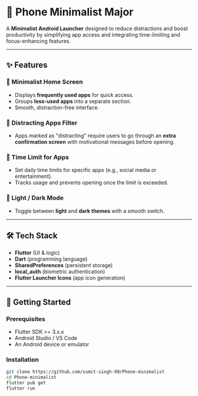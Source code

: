 # 📱 Phone Minimalist Major

A **Minimalist Android Launcher** designed to reduce distractions and boost productivity by simplifying app access and integrating time-limiting and focus-enhancing features.

---

## ✨ Features

### 🔹 Minimalist Home Screen
- Displays **frequently used apps** for quick access.
- Groups **less-used apps** into a separate section.
- Smooth, distraction-free interface.

### 🔹 Distracting Apps Filter
- Apps marked as "distracting" require users to go through an **extra confirmation screen** with motivational messages before opening.

### 🔹 Time Limit for Apps
- Set daily time limits for specific apps (e.g., social media or entertainment).
- Tracks usage and prevents opening once the limit is exceeded.
  
### 🔹 Light / Dark Mode
- Toggle between **light** and **dark themes** with a smooth switch.
---

## 🛠 Tech Stack

- **Flutter** (UI & logic)
- **Dart** (programming language)
- **SharedPreferences** (persistent storage)
- **local_auth** (biometric authentication)
- **Flutter Launcher Icons** (app icon generation)

---

## 🚀 Getting Started

### Prerequisites

- Flutter SDK >= 3.x.x
- Android Studio / VS Code
- An Android device or emulator

### Installation

```bash
git clone https://github.com/sumit-singh-99/Phone-minimalist
cd Phone-minimalist
flutter pub get
flutter run

